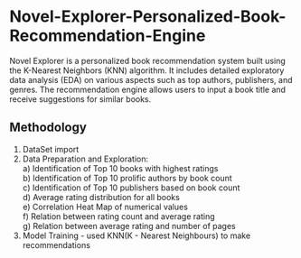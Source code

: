 # Novel-Explorer-Personalized-Book-Recommendation-Engine
Novel Explorer is a personalized book recommendation system built using the K-Nearest Neighbors (KNN) algorithm. It includes detailed exploratory data analysis (EDA) on various aspects such as top authors, publishers, and genres. The recommendation engine allows users to input a book title and receive suggestions for similar books.
## Methodology 
1)  DataSet import <br />
2)  Data Preparation and Exploration: <br />
a) Identification of Top 10 books with highest ratings<br />
b) Identification of Top 10 prolific authors by book count<br />
c) Identification of Top 10 publishers based on book count<br />
d) Average rating distribution for all books<br />
e) Correlation Heat Map of numerical values<br />
f) Relation between rating count and average rating<br />
g) Relation between average rating and number of pages<br />
3) Model Training - used KNN(K - Nearest Neighbours) to make recommendations
